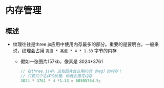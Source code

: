 # 内存管理

## 概述

+ 纹理往往是three.js应用中使用内存最多的部分。重要的是要明白，一般来说，纹理会占用 `宽度 * 高度 * 4 * 1.33` 字节的内存

  + 假如一张图片157kb，像素是 3024*3761

    ```js
    // 在three.js中，这张图片会占用60兆（meg）的内存！
    // 只要几个这样的纹理，你就会用完内存
    3024 * 3761 * 4 *1.33 = 60505764.5;
    ```
